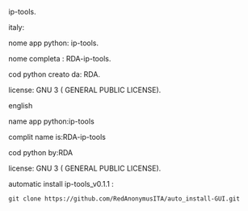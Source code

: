   ip-tools.
  
  italy:
  
  nome app python: ip-tools.
  
  nome completa : RDA-ip-tools.
  
  cod python creato da: RDA.
 
 license: GNU 3 ( GENERAL PUBLIC LICENSE).
                                                         
 english
 
 name app python:ip-tools
 
 complit name is:RDA-ip-tools
 
 cod python by:RDA
 
 license: GNU 3 ( GENERAL PUBLIC LICENSE).
 
 automatic install ip-tools_v0.1.1 :
    
    git clone https://github.com/RedAnonymusITA/auto_install-GUI.git
 
    
